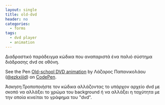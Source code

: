 ```yaml
---
layout: single
title: old-dvd
header: no
categories:
  - forms
tags:
  - dvd player
  - animation
---
```





Διαδραστικό παράδειγμα κώδικα που αναπαριστά ένα παλιό σύστημα διάδρασης dvd σε οθόνη.

<p data-height="265" data-theme-id="0" data-slug-hash="mQjejY" data-default-tab="html,result" data-user="ezkxiiid" data-pen-title="Old-school DVD animation" class="codepen">See the Pen <a href="https://codepen.io/ezkxiiid/pen/mQjejY/">Old-school DVD animation</a> by Λάζαρος Παπανικολάου (<a href="https://codepen.io/ezkxiiid">@ezkxiiid</a>) on <a href="https://codepen.io">CodePen</a>.</p>
<script async src="https://static.codepen.io/assets/embed/ei.js"></script>


Άσκηση:Τροποποιήστε τον κώδικα αλλάζοντας το υπάρχον αρχείο dvd με σκοπό να αλλάξει το χρώμα του background ή να αλλάξει η ταχύτητα με την
        οποία κινείται το γράφημα του "dvd".
